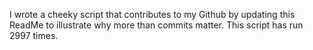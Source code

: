 I wrote a cheeky script that contributes to my Github by updating this ReadMe to illustrate why more than commits matter. This script has run 2997 times.
